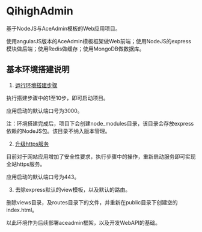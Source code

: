 # QihighAdmin
基于NodeJS与AceAdmin模板的Web应用项目。

使用angularJS版本的AceAdmin模板框架做Web前端；使用NodeJS的express模块做后端；使用Redis做缓存；使用MongoDB做数据库。

## 基本环境搭建说明

1. [运行环境搭建步骤](docs/build.md)

执行搭建步骤中的1至10步，即可启动项目。

应用启动的默认端口号为3000。

注：环境搭建完成后，项目下会创建node_modules目录，该目录会存放express依赖的NodeJS包。该目录不纳入版本管理。

2. [升级https服务](docs/https.md)

目前对于网站应用增加了安全性要求，执行步骤中的操作，重新启动服务即可实现全站https服务。

应用启动的默认端口号为443。

3. 去除express默认的view模板，以及默认的路由。

删除views目录，及routes目录下的文件，并重新在public目录下创建空的index.html。

以此环境作为后续部署aceadmin框架，以及开发WebAPI的基础。